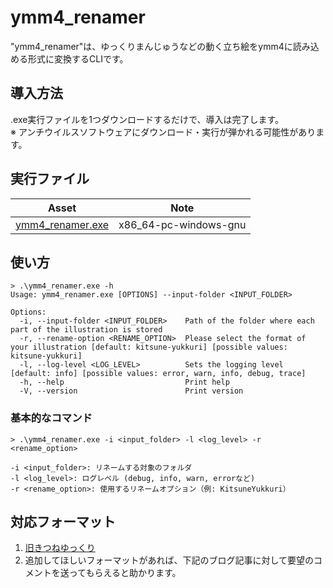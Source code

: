 # ymm4_renamer

"ymm4_renamer"は、ゆっくりまんじゅうなどの動く立ち絵をymm4に読み込める形式に変換するCLIです。

## 導入方法
.exe実行ファイルを1つダウンロードするだけで、導入は完了します。  
※ アンチウイルスソフトウェアにダウンロード・実行が弾かれる可能性があります。

## 実行ファイル
|Asset|Note|
|---|---|
|[ymm4_renamer.exe](https://github.com/SL9-1994/ymm4_renamer/releases/latest/download/ymm4_renamer.exe)|x86_64-pc-windows-gnu|

## 使い方

```
> .\ymm4_renamer.exe -h
Usage: ymm4_renamer.exe [OPTIONS] --input-folder <INPUT_FOLDER>

Options:
  -i, --input-folder <INPUT_FOLDER>    Path of the folder where each part of the illustration is stored
  -r, --rename-option <RENAME_OPTION>  Please select the format of your illustration [default: kitsune-yukkuri] [possible values: kitsune-yukkuri]
  -l, --log-level <LOG_LEVEL>          Sets the logging level [default: info] [possible values: error, warn, info, debug, trace]
  -h, --help                           Print help
  -V, --version                        Print version
```

### 基本的なコマンド

```
> .\ymm4_renamer.exe -i <input_folder> -l <log_level> -r <rename_option>

-i <input_folder>: リネームする対象のフォルダ
-l <log_level>: ログレベル (debug, info, warn, errorなど)
-r <rename_option>: 使用するリネームオプション（例: KitsuneYukkuri）
```

## 対応フォーマット
1. [旧きつねゆっくり](http://www.nicotalk.com/charasozai_kt.html)  
2. 追加してほしいフォーマットがあれば、下記のブログ記事に対して要望のコメントを送ってもらえると助かります。  
